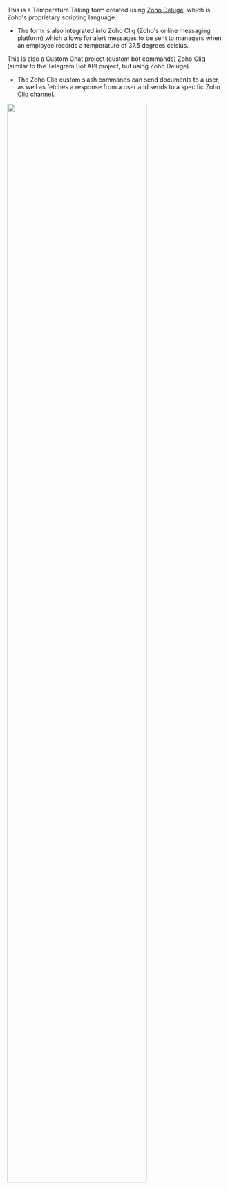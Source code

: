 This is a Temperature Taking form created using [Zoho Deluge](https://www.zoho.com/deluge/), which is Zoho's proprietary scripting language.
- The form is also integrated into Zoho Cliq (Zoho's online messaging platform) which allows for alert messages to be sent to managers when an employee records a temperature of 37.5 degrees celsius.

This is also a Custom Chat project (custom bot commands) Zoho Cliq (similar to the Telegram Bot API project, but using Zoho Deluge).
- The Zoho Cliq custom slash commands can send documents to a user, as well as fetches a response from a user and sends to a specific Zoho Cliq channel.

<img src="https://user-images.githubusercontent.com/82087099/127654915-bac9f27b-ee29-40ae-80f8-4812ac128d35.png" data-canonical-src="https://user-images.githubusercontent.com/82087099/127654915-bac9f27b-ee29-40ae-80f8-4812ac128d35.png" width="80%" height="80%" />

